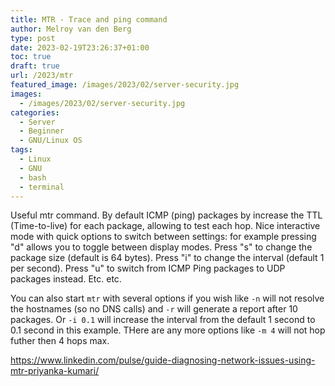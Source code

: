 ```yaml
---
title: MTR - Trace and ping command
author: Melroy van den Berg
type: post
date: 2023-02-19T23:26:37+01:00
toc: true
draft: true
url: /2023/mtr
featured_image: /images/2023/02/server-security.jpg
images:
  - /images/2023/02/server-security.jpg
categories:
  - Server
  - Beginner
  - GNU/Linux OS
tags:
  - Linux
  - GNU
  - bash
  - terminal
---
```


Useful mtr command. By default ICMP (ping) packages by increase the TTL (Time-to-live) for each package, allowing to test each hop. Nice interactive mode with quick options to switch between settings: for example pressing "d" allows you to toggle between display modes. Press "s" to change the package size (default is 64 bytes). Press "i" to change the interval (default 1 per second). Press "u" to switch from ICMP Ping packages to UDP packages instead. Etc. etc.

You can also start `mtr` with several options if you wish like `-n` will not resolve the hostnames (so no DNS calls) and `-r` will generate a report after 10 packages. Or `-i 0.1` will increase the interval from the default 1 second to 0.1 second in this example. THere are any more options like `-m 4` will not hop futher then 4 hops max.

https://www.linkedin.com/pulse/guide-diagnosing-network-issues-using-mtr-priyanka-kumari/
